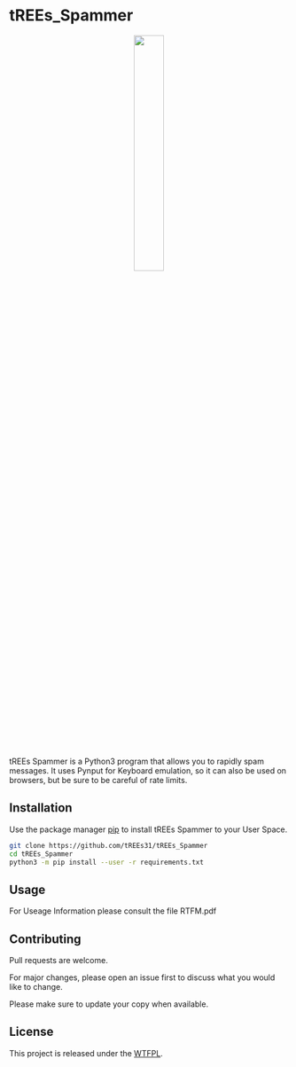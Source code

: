 # tREEs_Spammer

<p align="center" width="100%">
    <img width="33%" src="https://i.stack.imgur.com/RJj4x.png">
</p>

tREEs Spammer is a Python3 program that allows you to rapidly spam messages. It uses Pynput for Keyboard emulation, so it can also be used on browsers, but be sure to be careful of rate limits.

## Installation

Use the package manager [pip](https://pip.pypa.io/en/stable/) to install tREEs Spammer to your User Space.

```bash
git clone https://github.com/tREEs31/tREEs_Spammer
cd tREEs_Spammer
python3 -m pip install --user -r requirements.txt 
```

## Usage
For Useage Information please consult the file RTFM.pdf


## Contributing

Pull requests are welcome. 

For major changes, please open an issue first to discuss what you would like to change.

Please make sure to update your copy when available.

## License

This project is released under the [WTFPL](https://en.wikipedia.org/wiki/WTFPL).